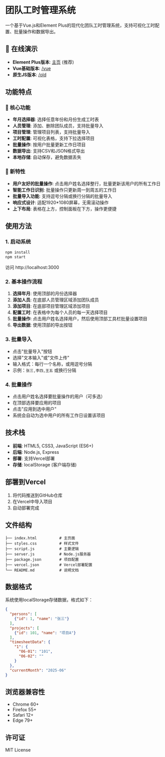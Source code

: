 # 团队工时管理系统

一个基于Vue.js和Element Plus的现代化团队工时管理系统，支持可视化工时配置、批量操作和数据导出。

## 🌟 在线演示

- **Element Plus版本**: [主页](/) (推荐)
- **Vue基础版本**: [/vue](/vue)
- **原生JS版本**: [/old](/old)

## 功能特点

### 🎯 核心功能
- **年月选择器**: 选择任意年份和月份生成工时表
- **人员管理**: 添加、删除团队成员，支持批量导入
- **项目管理**: 管理项目列表，支持批量导入
- **工时配置**: 可视化表格，支持下拉选择项目
- **批量操作**: 按用户批量更新工作日项目
- **数据导出**: 支持CSV和JSON格式导出
- **本地存储**: 自动保存，避免数据丢失

### 🚀 新特性
- **用户友好的批量操作**: 点击用户姓名选择整行，批量更新该用户的所有工作日
- **智能工作日识别**: 批量操作只更新周一到周五的工作日
- **批量导入功能**: 支持逗号分隔或换行分隔的批量导入
- **响应式设计**: 适配1920*1080屏幕，无需滚动操作
- **上下布局**: 表格在上方，控制面板在下方，操作更便捷

## 使用方法

### 1. 启动系统
```bash
npm install
npm start
```
访问 http://localhost:3000

### 2. 基本操作流程
1. **选择年月**: 使用顶部的月份选择器
2. **添加人员**: 在底部人员管理区域添加团队成员
3. **添加项目**: 在底部项目管理区域添加项目
4. **配置工时**: 在表格中为每个人员的每一天选择项目
5. **批量操作**: 点击用户姓名选择用户，然后使用顶部工具栏批量设置项目
6. **导出数据**: 使用顶部的导出按钮

### 3. 批量导入
- 点击"批量导入"按钮
- 选择"文本输入"或"文件上传"
- 输入格式：每行一个名称，或用逗号分隔
- 示例：`张三,李四,王五` 或换行分隔

### 4. 批量操作
- 点击用户姓名选择要批量操作的用户（可多选）
- 在顶部选择要应用的项目
- 点击"应用到选中用户"
- 系统会自动为选中用户的所有工作日设置该项目

## 技术栈

- **前端**: HTML5, CSS3, JavaScript (ES6+)
- **后端**: Node.js, Express
- **部署**: 支持Vercel部署
- **存储**: localStorage (客户端存储)

## 部署到Vercel

1. 将代码推送到GitHub仓库
2. 在Vercel中导入项目
3. 自动部署完成

## 文件结构

```
├── index.html          # 主页面
├── styles.css          # 样式文件
├── script.js           # 主要逻辑
├── server.js           # Node.js服务器
├── package.json        # 项目配置
├── vercel.json         # Vercel部署配置
└── README.md           # 说明文档
```

## 数据格式

系统使用localStorage存储数据，格式如下：

```json
{
  "persons": [
    {"id": 1, "name": "张三"}
  ],
  "projects": [
    {"id": 101, "name": "项目A"}
  ],
  "timesheetData": {
    "1": {
      "06-01": "101",
      "06-02": ""
    }
  },
  "currentMonth": "2025-06"
}
```

## 浏览器兼容性

- Chrome 60+
- Firefox 55+
- Safari 12+
- Edge 79+

## 许可证

MIT License
